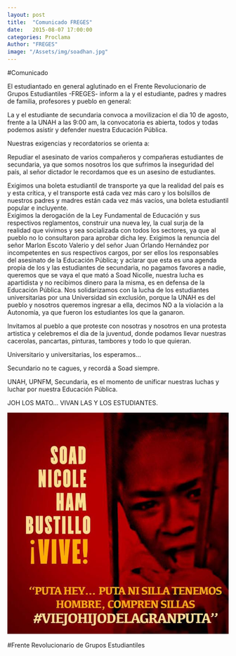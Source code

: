 ```yaml
---
layout: post
title:  "Comunicado FREGES"
date:   2015-08-07 17:00:00
categories: Proclama
Author: "FREGES"
image: "/Assets/img/soadhan.jpg"
---
```




#Comunicado

El estudiantado en general aglutinado en el Frente Revolucionario de Grupos Estudiantiles -FREGES- inform a la y el estudiante, padres y madres de familia, profesores y pueblo en general:

La y el estudiante de secundaria convoca a movilizacion el dia 10 de agosto, frente a la UNAH a las 9:00 am, la convocatoria es abierta, todos y todas podemos asistir y defender nuestra Educación Pública.

Nuestras exigencias y recordatorios se orienta a:

Repudiar el asesinato de varios compañeros y compañeras estudiantes de secundaria, ya que somos nosotros los que sufrimos la inseguridad del país, al señor dictador le recordamos que es un asesino de estudiantes.

Exigimos una boleta estudiantil de transporte ya que la realidad del país es y esta crítica, y el transporte está cada vez más caro y los bolsillos de nuestros padres y madres están cada vez más vacíos, una boleta estudiantil popular e incluyente.  
Exigimos la derogación de la Ley Fundamental de Educación y sus respectivos reglamentos, construir una nueva ley, la cual surja de la realidad que vivimos y sea socializada con todos los sectores, ya que al pueblo no lo consultaron para aprobar dicha ley.
Exigimos la renuncia del señor Marlon Escoto Valerio y del señor Juan Orlando Hernández por incompetentes en sus respectivos cargos, por ser ellos los responsables del asesinato de la Educación Pública; y aclarar que esta es una agenda propia de los y las estudiantes de secundaria, no pagamos favores a nadie, queremos que se vaya el que mató a Soad Nicolle, nuestra lucha es apartidista y no recibimos dinero para la misma, es en defensa de la Educación Pública.
Nos solidarizamos con la lucha de los estudiantes universitarias por una Universidad sin exclusión, porque la UNAH es del pueblo y nosotros queremos ingresar a ella, decimos NO a la violación a la Autonomía, ya que fueron los estudiantes los que la ganaron.

Invitamos al pueblo a que proteste con nosotras y nosotros en una protesta artistica y celebremos el dia de la juventud, donde podamos llevar nuestras cacerolas, pancartas, pinturas, tambores y todo lo que quieran.

Universitario y universitarias, los esperamos…

Secundario no te cagues, y recordá a Soad siempre.

UNAH, UPNFM, Secundaria, es el momento de unificar nuestras luchas y luchar por nuestra Educación Pública.

JOH LOS MATO… VIVAN LAS Y LOS ESTUDIANTES.

![Soad Vive](/Assets/img/soadhan.jpg "Soad Vive!!")

#Frente Revolucionario de Grupos Estudiantiles